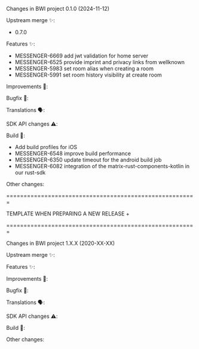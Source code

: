 Changes in BWI project 0.1.0 (2024-11-12)

Upstream merge ✨:
- 0.7.0

Features ✨: 
- MESSENGER-6669 add jwt validation for home server
- MESSENGER-6525 provide imprint and privacy links from wellknown
- MESSENGER-5983 set room alias when creating a room
- MESSENGER-5991 set room history visibility at create room

Improvements 🙌:

Bugfix 🐛:

Translations 🗣:

SDK API changes ⚠️:

Build 🧱:
- Add build profiles for iOS
- MESSENGER-6548 improve build performance
- MESSENGER-6350 update timeout for the android build job
- MESSENGER-6082 integration of the matrix-rust-components-kotlin in our rust-sdk

Other changes:


=======================================================



   TEMPLATE WHEN PREPARING A NEW RELEASE        +




=======================================================

Changes in BWI project 1.X.X (2020-XX-XX)

Upstream merge ✨:

Features ✨:

Improvements 🙌:

Bugfix 🐛:

Translations 🗣:

SDK API changes ⚠️:

Build 🧱:

Other changes:
